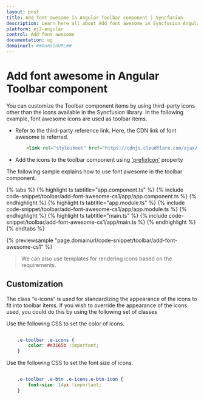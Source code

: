 ```yaml
---
layout: post
title: Add font awesome in Angular Toolbar component | Syncfusion
description: Learn here all about Add font awesome in Syncfusion Angular Toolbar component of Syncfusion Essential JS 2 and more.
platform: ej2-angular
control: Add font awesome 
documentation: ug
domainurl: ##DomainURL##
---
```


# Add font awesome in Angular Toolbar component

You can customize the Toolbar component items by using third-party icons other than the icons available in the Syncfusion library. In the following example, font awesome icons are used as toolbar items.

* Refer to the third-party reference link. Here, the CDN link of font awesome is referred.

  ```html
      <link rel="stylesheet" href="https://cdnjs.cloudflare.com/ajax/libs/font-awesome/4.7.0/css/font-awesome.min.css" />
  ```

* Add the icons to the toolbar component using ['prefixIcon'](https://ej2.syncfusion.com/angular/documentation/api/toolbar/itemDirective/#prefixicon) property

The following sample explains how to use font awesome in the toolbar component.

{% tabs %}
{% highlight ts tabtitle="app.component.ts" %}
{% include code-snippet/toolbar/add-font-awesome-cs1/app/app.component.ts %}
{% endhighlight %}
{% highlight ts tabtitle="app.module.ts" %}
{% include code-snippet/toolbar/add-font-awesome-cs1/app/app.module.ts %}
{% endhighlight %}
{% highlight ts tabtitle="main.ts" %}
{% include code-snippet/toolbar/add-font-awesome-cs1/app/main.ts %}
{% endhighlight %}
{% endtabs %}
  
{% previewsample "page.domainurl/code-snippet/toolbar/add-font-awesome-cs1" %}

> We can also use templates for rendering icons based on the requirements.

## Customization

The class “e-icons” is used for standardizing the appearance of the icons to fit into toolbar items. If you wish to override the appearance of the icons used, you could do this by using the following set of classes

Use the following CSS to set the color of icons.

```CSS

    .e-toolbar .e-icons {
        color: #e3165b !important;
    }

```

Use the following CSS to set the font size of icons.

```CSS

    .e-toolbar .e-btn .e-icons.e-btn-icon {
        font-size: 14px !important;
    }

```